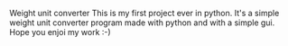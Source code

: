 Weight unit converter
This is my first project ever in python.
It's a simple weight unit converter program made with python and with a simple gui.
Hope you enjoi my work :-)
